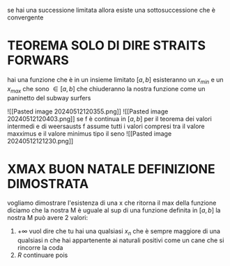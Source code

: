 se hai una successione limitata allora esiste una sottosuccessione che è convergente
# TEOREMA SOLO DI DIRE STRAITS FORWARS
hai una funzione che è in un insieme limitato $[a,b]$  esisteranno un $x_{min}$ e un $x_{max}$ che sono $\in [a,b$] che chiuderanno la nostra funzione come un paninetto del subway surfers 

![[Pasted image 20240512120355.png]]
![[Pasted image 20240512120403.png]]
se f è continua in $[a,b]$ per il teorema dei valori intermedi e di weersausts f assume tutti i valori compresi tra il valore maxximus e il valore minimus tipo il seno
![[Pasted image 20240512121230.png]]
# XMAX BUON NATALE DEFINIZIONE DIMOSTRATA
vogliamo dimostrare l'esistenza di una x che ritorna il max della funzione
diciamo che la nostra M è uguale al sup di una funzione definita in $[a,b]$
la nostra M può avere 2 valori:
1. $+\infty$ vuol dire che tu hai una qualsiasi $x_n$ che è sempre maggiore di una qualsiasi n che hai appartenente ai naturali positivi come un cane che si rincorre la coda 
2. $R$ continuare pois



